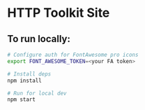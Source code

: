 # HTTP Toolkit Site

## To run locally:

```bash
# Configure auth for FontAwesome pro icons
export FONT_AWESOME_TOKEN=<your FA token>

# Install deps
npm install

# Run for local dev
npm start
```